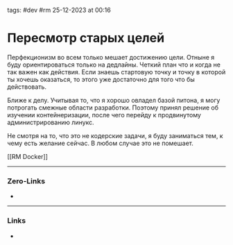 tags: #dev #rm 
25-12-2023 at 00:16

# Пересмотр старых целей
Перфекционизм во всем только мешает достижению цели. Отныне я буду ориентироваться только на дедлайны. Четкий план что и когда не так важен как действия. Если знаешь стартовую точку и точку в которой ты хочешь оказаться, то этого уже достаточно для того что бы действовать.

Ближе к делу. Учитывая то, что я хорошо овладел базой питона, я могу потрогать смежные области разработки. Поэтому принял решение об изучении контейнеризации, после чего перейду к продвинутому администрированию линукс.

Не смотря на то, что это не кодерские задачи, я буду заниматься тем, к чему есть желание сейчас. В любом случае это не помешает.

[[RM Docker]]



---
### Zero-Links
- 
---
### Links
- 
